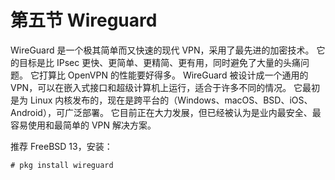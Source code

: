 # 第五节 Wireguard

WireGuard 是一个极其简单而又快速的现代 VPN，采用了最先进的加密技术。
它的目标是比 IPsec 更快、更简单、更精简、更有用，同时避免了大量的头痛问题。
它打算比 OpenVPN 的性能要好得多。
WireGuard 被设计成一个通用的 VPN，可以在嵌入式接口和超级计算机上运行，适合于许多不同的情况。
它最初是为 Linux 内核发布的，现在是跨平台的（Windows、macOS、BSD、iOS、Android），可广泛部署。
它目前正在大力发展，但已经被认为是业内最安全、最容易使用和最简单的 VPN 解决方案。

推荐 FreeBSD 13，安装：

```
# pkg install wireguard
```

